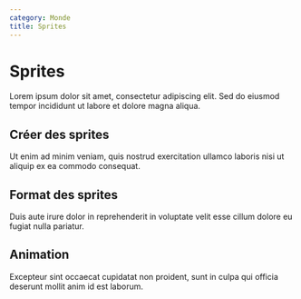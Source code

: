 ```yaml
---
category: Monde
title: Sprites
---
```


# Sprites

Lorem ipsum dolor sit amet, consectetur adipiscing elit. Sed do eiusmod tempor incididunt ut labore et dolore magna aliqua.

## Créer des sprites

Ut enim ad minim veniam, quis nostrud exercitation ullamco laboris nisi ut aliquip ex ea commodo consequat.

## Format des sprites

Duis aute irure dolor in reprehenderit in voluptate velit esse cillum dolore eu fugiat nulla pariatur.

## Animation

Excepteur sint occaecat cupidatat non proident, sunt in culpa qui officia deserunt mollit anim id est laborum.